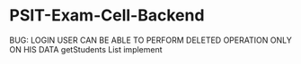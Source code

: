 # PSIT-Exam-Cell-Backend


BUG: LOGIN USER CAN BE ABLE TO PERFORM DELETED OPERATION ONLY ON HIS DATA
getStudents List implement